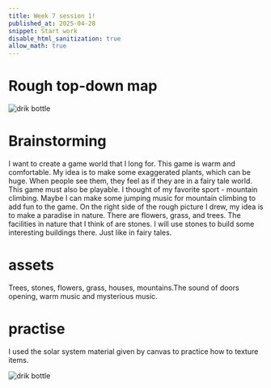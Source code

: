 ```yaml
---
title: Week 7 session 1!
published_at: 2025-04-28
snippet: Start work
disable_html_sanitization: true
allow_math: true
---
```


# Rough top-down map

![drik bottle](Week7-9/map.jpg)

# Brainstorming
I want to create a game world that I long for. This game is warm and comfortable. My idea is to make some exaggerated plants, which can be huge. When people see them, they feel as if they are in a fairy tale world. This game must also be playable. I thought of my favorite sport - mountain climbing. Maybe I can make some jumping music for mountain climbing to add fun to the game. On the right side of the rough picture I drew, my idea is to make a paradise in nature. There are flowers, grass, and trees. The facilities in nature that I think of are stones. I will use stones to build some interesting buildings there. Just like in fairy tales.

# assets
Trees, stones, flowers, grass, houses, mountains.The sound of doors opening, warm music and mysterious music.

# practise

I used the solar system material given by canvas to practice how to texture items.

![drik bottle](Week7-9/patce.png)